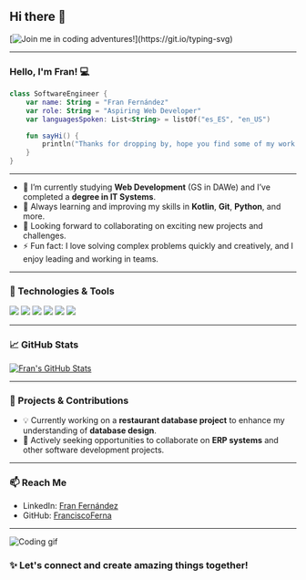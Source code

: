 ## Hi there 👋

[![Join me in coding adventures!](https://readme-typing-svg.demolab.com?font=Ubuntu+mono&weight=300&size=18&color=E95420&multiline=true&random=false&width=435&lines=Join+me+in+exciting+coding+adventures!;Let's+build+the+future+together!)](https://git.io/typing-svg)

---

### Hello, I'm Fran! 💻

```kotlin
class SoftwareEngineer {
    var name: String = "Fran Fernández"
    var role: String = "Aspiring Web Developer"
    var languagesSpoken: List<String> = listOf("es_ES", "en_US")

    fun sayHi() {
        println("Thanks for dropping by, hope you find some of my work interesting.")
    }
}
```

---

- 🔭 I’m currently studying **Web Development** (GS in DAWe) and I’ve completed a **degree in IT Systems**.
- 🌱 Always learning and improving my skills in **Kotlin**, **Git**, **Python**, and more.
- 👯 Looking forward to collaborating on exciting new projects and challenges.
- ⚡ Fun fact: I love solving complex problems quickly and creatively, and I enjoy leading and working in teams.

---

### 🚀 Technologies & Tools

![](https://img.shields.io/badge/Code-Kotlin-informational?style=flat&logo=kotlin&logoColor=white&color=2bbc8a)
![](https://img.shields.io/badge/Code-Python-informational?style=flat&logo=python&logoColor=white&color=2bbc8a)
![](https://img.shields.io/badge/Code-HTML-informational?style=flat&logo=html&logoColor=white&color=2bbc8a)
![](https://img.shields.io/badge/Tools-Git-informational?style=flat&logo=git&logoColor=white&color=2bbc8a)
![](https://img.shields.io/badge/Tools-CSS-informational?style=flat&logo=css&logoColor=white&color=2bbc8a)
![](https://img.shields.io/badge/Tools-SQL-informational?style=flat&logo=sql&logoColor=white&color=2bbc8a)


---

### 📈 GitHub Stats

<a href="https://github.com/FranciscoFerna">
  <img align="center" src="https://github-readme-stats.vercel.app/api?username=FranciscoFerna&show_icons=true&line_height=27&count_private=true&title_color=ffffff&text_color=c9cacc&icon_color=2bbc8a&bg_color=1d1f21" alt="Fran's GitHub Stats" />
</a>

---

### 🎯 Projects & Contributions

- 💡 Currently working on a **restaurant database project** to enhance my understanding of **database design**.
- 🤝 Actively seeking opportunities to collaborate on **ERP systems** and other software development projects.

---

### 📫 Reach Me

- LinkedIn: [Fran Fernández](https://www.linkedin.com/in/fran-fernandez-navarro/)
- GitHub: [FranciscoFerna](https://github.com/FranciscoFerna)

---

![Coding gif](https://media.giphy.com/media/l4FGuhL4U2WyjdkaY/giphy.gif)

### ✨ Let's connect and create amazing things together!
